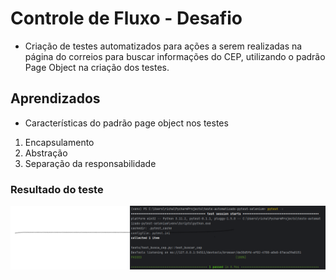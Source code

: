 # Controle de Fluxo - Desafio

- Criação de testes automatizados para ações a serem realizadas na página do correios para buscar informações do CEP, utilizando o padrão Page Object na criação dos testes.

## Aprendizados
- Características do padrão page object nos testes
1. Encapsulamento
2. Abstração
3. Separação da responsabilidade

### Resultado do teste
![resultadoTeste.png](imagens%2FresultadoTeste.png)


